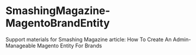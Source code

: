 SmashingMagazine-MagentoBrandEntity
===================================

Support materials for Smashing Magazine article: How To Create An Admin-Manageable Magento Entity For Brands
